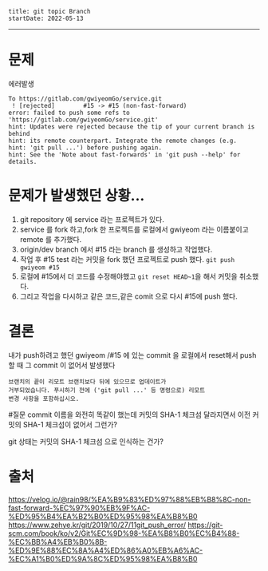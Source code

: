 ```
title: git topic Branch 
startDate: 2022-05-13
```
---
# 문제
에러발생
```
To https://gitlab.com/gwiyeomGo/service.git
 ! [rejected]        #15 -> #15 (non-fast-forward)
error: failed to push some refs to 'https://gitlab.com/gwiyeomGo/service.git'
hint: Updates were rejected because the tip of your current branch is behind
hint: its remote counterpart. Integrate the remote changes (e.g.
hint: 'git pull ...') before pushing again.
hint: See the 'Note about fast-forwards' in 'git push --help' for details.
```

# 문제가 발생했던 상황...

1. git repository 에 service 라는 프로젝트가 있다.
2. service 를 fork 하고,fork 한 프로젝트를 로컬에서 gwiyeom 라는 이름붙이고 remote 를 추가했다.
3. origin/dev branch 에서 #15 라는 branch 를 생성하고 작업했다.
4. 작업 후 #15 test 라는 커밋을 fork 했던 프로젝트로 push 했다. `git push gwiyeom #15`  
5. 로컬에 #15에서 더 코드를 수정해야했고 `git reset HEAD~1`을 해서 커밋을 취소했다.
6. 그리고 작업을 다시하고 같은 코드,같은 comit 으로 다시 #15에 push 했다.

# 결론
내가 push하려고 했던 
gwiyeom /#15  에 있는 commit 을
 로컬에서 reset해서 
 push 할 때 그 commit 이 없어서 발생했다
 
 ```
브랜치의 끝이 리모트 브랜치보다 뒤에 있으므로 업데이트가
 거부되었습니다. 푸시하기 전에 ('git pull ...' 등 명령으로) 리모트
변경 사항을 포함하십시오.
```
#질문
commit 이름을 와전히 똑같이 했는데
커밋의 SHA-1 체크섬 달라지면서 이전 커밋의 SHA-1 체크섬이 없어서 그런가?

git 상태는 
커밋의 SHA-1 체크섬 으로 인식하는 건가?

# 출처 
https://velog.io/@rain98/%EA%B9%83%ED%97%88%EB%B8%8C-non-fast-forward-%EC%97%90%EB%9F%AC-%ED%95%B4%EA%B2%B0%ED%95%98%EA%B8%B0
https://www.zehye.kr/git/2019/10/27/11git_push_error/
https://git-scm.com/book/ko/v2/Git%EC%9D%98-%EA%B8%B0%EC%B4%88-%EC%BB%A4%EB%B0%8B-%ED%9E%88%EC%8A%A4%ED%86%A0%EB%A6%AC-%EC%A1%B0%ED%9A%8C%ED%95%98%EA%B8%B0